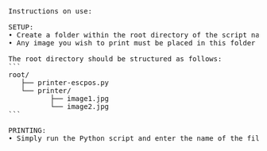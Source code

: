 <pre>
Instructions on use:

SETUP:
• Create a folder within the root directory of the script named "printer"
• Any image you wish to print must be placed in this folder

The root directory should be structured as follows:
```
root/
   ├── printer-escpos.py
   └── printer/
          ├── image1.jpg
          └── image2.jpg
```

PRINTING:
• Simply run the Python script and enter the name of the file you wish to print
</pre>

